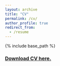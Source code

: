 ```yaml
---
layout: archive
title: "CV"
permalink: /cv/
author_profile: true
redirect_from:
  - /resume
---
```


{% include base_path %}

### [Download CV here.](https://chkao831.github.io/files/CV_KAOCarolyn_Jan2023v2.pdf)
